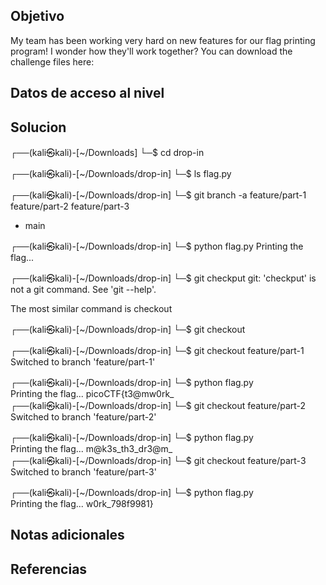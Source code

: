
## Objetivo
My team has been working very hard on new features for our flag printing program! I wonder how they'll work together? You can download the challenge files here:
## Datos de acceso al nivel
## Solucion

┌──(kali㉿kali)-[~/Downloads]
└─$ cd drop-in 
                                                                             
┌──(kali㉿kali)-[~/Downloads/drop-in]
└─$ ls
flag.py
                                                                             
┌──(kali㉿kali)-[~/Downloads/drop-in]
└─$ git branch -a
  feature/part-1
  feature/part-2
  feature/part-3
* main
                                                                             
┌──(kali㉿kali)-[~/Downloads/drop-in]
└─$ python flag.py
Printing the flag...
                                                                             
┌──(kali㉿kali)-[~/Downloads/drop-in]
└─$ git checkput 
git: 'checkput' is not a git command. See 'git --help'.

The most similar command is
        checkout
                                                                             
┌──(kali㉿kali)-[~/Downloads/drop-in]
└─$ git checkout
                                                                             
┌──(kali㉿kali)-[~/Downloads/drop-in]
└─$ git checkout feature/part-1
Switched to branch 'feature/part-1'
                                                                             
┌──(kali㉿kali)-[~/Downloads/drop-in]
└─$ python flag.py             
Printing the flag...
picoCTF{t3@mw0rk_                                                                             
┌──(kali㉿kali)-[~/Downloads/drop-in]
└─$ git checkout feature/part-2
Switched to branch 'feature/part-2'
                                                                             
┌──(kali㉿kali)-[~/Downloads/drop-in]
└─$ python flag.py             
Printing the flag...
m@k3s_th3_dr3@m_                                                                             
┌──(kali㉿kali)-[~/Downloads/drop-in]
└─$ git checkout feature/part-3
Switched to branch 'feature/part-3'
                                                                             
┌──(kali㉿kali)-[~/Downloads/drop-in]
└─$ python flag.py             
Printing the flag...
w0rk_798f9981}

## Notas adicionales

## Referencias